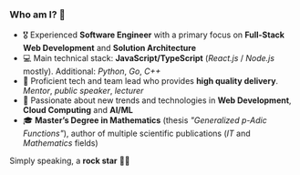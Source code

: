 ### Who am I? 🤔
<!--
**DraXu3/draxu3** is a ✨ _special_ ✨ repository because its `README.md` (this file) appears on your GitHub profile.

Here are some ideas to get you started:

- 🔭 I’m currently working on ...
- 🌱 I’m currently learning ...
- 👯 I’m looking to collaborate on ...
- 🤔 I’m looking for help with ...
- 💬 Ask me about ...
- 📫 How to reach me: ...
- 😄 Pronouns: ...
- ⚡ Fun fact: ...
-->

- 🎖️ Experienced **Software Engineer** with a primary focus on **Full-Stack Web Development** and **Solution Architecture**
- 💻 Main technical stack: **JavaScript/TypeScript** (*React.js* / *Node.js* mostly). Additional: *Python*, *Go*, *C++*
- 🕺 Proficient tech and team lead who provides **high quality delivery**. *Mentor*, *public speaker*, *lecturer*
- 🤖 Passionate about new trends and technologies in **Web Development**, **Cloud Computing** and **AI/ML**
- 🎓 **Master’s Degree in Mathematics** (thesis *"Generalized p-Adic Functions"*), author of multiple scientific publications (*IT* and *Mathematics* fields)

Simply speaking, a **rock star** 🤘🏻
